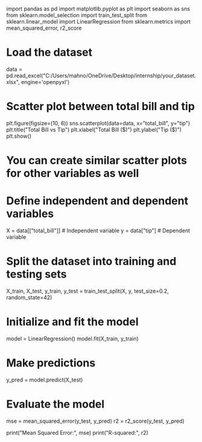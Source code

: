 import pandas as pd
import matplotlib.pyplot as plt
import seaborn as sns
from sklearn.model_selection import train_test_split
from sklearn.linear_model import LinearRegression
from sklearn.metrics import mean_squared_error, r2_score

# Load the dataset
data = pd.read_excel("C:/Users/mahno/OneDrive/Desktop/internship/your_dataset.xlsx", engine='openpyxl')

# Scatter plot between total bill and tip
plt.figure(figsize=(10, 6))
sns.scatterplot(data=data, x="total_bill", y="tip")
plt.title("Total Bill vs Tip")
plt.xlabel("Total Bill ($)")
plt.ylabel("Tip ($)")
plt.show()

# You can create similar scatter plots for other variables as well

# Define independent and dependent variables
X = data[["total_bill"]]  # Independent variable
y = data["tip"]           # Dependent variable

# Split the dataset into training and testing sets
X_train, X_test, y_train, y_test = train_test_split(X, y, test_size=0.2, random_state=42)

# Initialize and fit the model
model = LinearRegression()
model.fit(X_train, y_train)

# Make predictions
y_pred = model.predict(X_test)

# Evaluate the model
mse = mean_squared_error(y_test, y_pred)
r2 = r2_score(y_test, y_pred)

print("Mean Squared Error:", mse)
print("R-squared:", r2)
